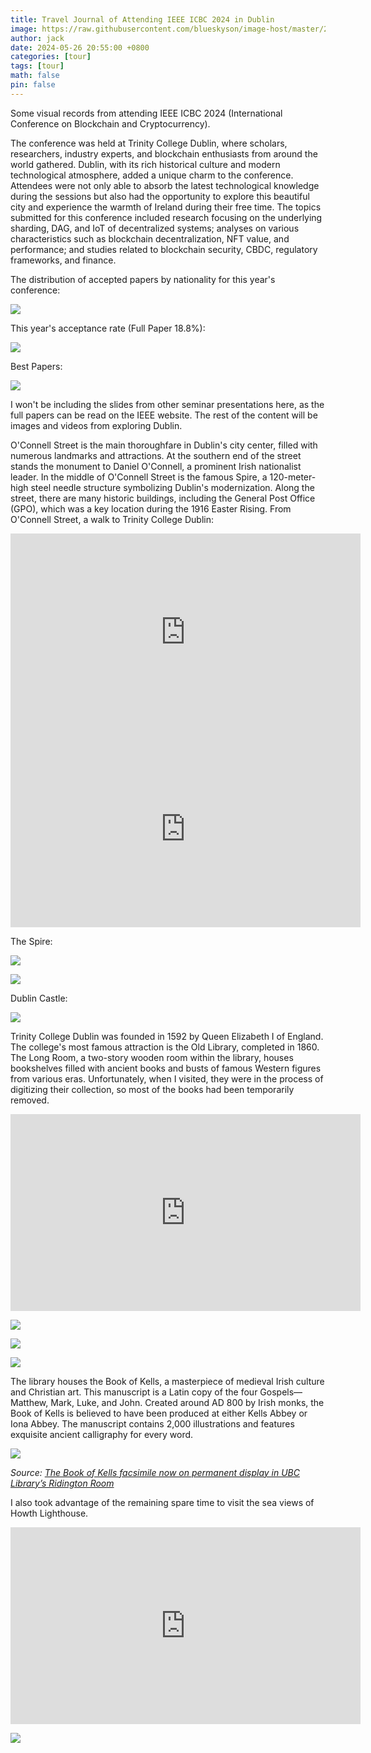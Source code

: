 ```yaml
---
title: Travel Journal of Attending IEEE ICBC 2024 in Dublin
image: https://raw.githubusercontent.com/blueskyson/image-host/master/2024/icbc7.jpg
author: jack
date: 2024-05-26 20:55:00 +0800
categories: [tour]
tags: [tour]
math: false
pin: false
---
```


Some visual records from attending IEEE ICBC 2024 (International Conference on Blockchain and Cryptocurrency).

The conference was held at Trinity College Dublin, where scholars, researchers, industry experts, and blockchain enthusiasts from around the world gathered. Dublin, with its rich historical culture and modern technological atmosphere, added a unique charm to the conference. Attendees were not only able to absorb the latest technological knowledge during the sessions but also had the opportunity to explore this beautiful city and experience the warmth of Ireland during their free time. The topics submitted for this conference included research focusing on the underlying sharding, DAG, and IoT of decentralized systems; analyses on various characteristics such as blockchain decentralization, NFT value, and performance; and studies related to blockchain security, CBDC, regulatory frameworks, and finance.

The distribution of accepted papers by nationality for this year's conference:

![](https://raw.githubusercontent.com/blueskyson/image-host/master/2024/icbc1.jpg)

This year's acceptance rate (Full Paper 18.8%):

![](https://raw.githubusercontent.com/blueskyson/image-host/master/2024/icbc2.jpg)

Best Papers:

![](https://raw.githubusercontent.com/blueskyson/image-host/master/2024/icbc3.jpg)

I won't be including the slides from other seminar presentations here, as the full papers can be read on the IEEE website. The rest of the content will be images and videos from exploring Dublin.

O'Connell Street is the main thoroughfare in Dublin's city center, filled with numerous landmarks and attractions. At the southern end of the street stands the monument to Daniel O'Connell, a prominent Irish nationalist leader. In the middle of O'Connell Street is the famous Spire, a 120-meter-high steel needle structure symbolizing Dublin's modernization. Along the street, there are many historic buildings, including the General Post Office (GPO), which was a key location during the 1916 Easter Rising. From O'Connell Street, a walk to Trinity College Dublin:

<iframe width="560" height="315" src="https://www.youtube.com/embed/n27keebGl8A?si=tKlu9qhZu_3ZevtD" title="YouTube video player" frameborder="0" allow="accelerometer; autoplay; clipboard-write; encrypted-media; gyroscope; picture-in-picture; web-share" referrerpolicy="strict-origin-when-cross-origin" allowfullscreen></iframe>

<iframe width="560" height="315" src="https://www.youtube.com/embed/TJ1Wllm94c0?si=o21bmFn-lU7N2Sgv" title="YouTube video player" frameborder="0" allow="accelerometer; autoplay; clipboard-write; encrypted-media; gyroscope; picture-in-picture; web-share" referrerpolicy="strict-origin-when-cross-origin" allowfullscreen></iframe>

The Spire:

![](https://raw.githubusercontent.com/blueskyson/image-host/master/2024/icbc4.jpg)

![](https://raw.githubusercontent.com/blueskyson/image-host/master/2024/icbc5.jpg)

Dublin Castle:

![](https://raw.githubusercontent.com/blueskyson/image-host/master/2024/icbc6.jpg)

Trinity College Dublin was founded in 1592 by Queen Elizabeth I of England. The college's most famous attraction is the Old Library, completed in 1860. The Long Room, a two-story wooden room within the library, houses bookshelves filled with ancient books and busts of famous Western figures from various eras. Unfortunately, when I visited, they were in the process of digitizing their collection, so most of the books had been temporarily removed.

<iframe width="560" height="315" src="https://www.youtube.com/embed/TOjreSI7_6U?si=VjnwzusCdYdRqzVl" title="YouTube video player" frameborder="0" allow="accelerometer; autoplay; clipboard-write; encrypted-media; gyroscope; picture-in-picture; web-share" referrerpolicy="strict-origin-when-cross-origin" allowfullscreen></iframe>

![](https://raw.githubusercontent.com/blueskyson/image-host/master/2024/icbc7.jpg)

![](https://raw.githubusercontent.com/blueskyson/image-host/master/2024/icbc8.jpg)

![](https://raw.githubusercontent.com/blueskyson/image-host/master/2024/icbc9.jpg)

The library houses the Book of Kells, a masterpiece of medieval Irish culture and Christian art. This manuscript is a Latin copy of the four Gospels—Matthew, Mark, Luke, and John. Created around AD 800 by Irish monks, the Book of Kells is believed to have been produced at either Kells Abbey or Iona Abbey. The manuscript contains 2,000 illustrations and features exquisite ancient calligraphy for every word.

![](https://encrypted-tbn0.gstatic.com/images?q=tbn:ANd9GcSZPrIJD34aAoShjbQTJzemUIq2aJ82b5klyiWYOjvEib6DGp0gfwaf-pg_BMMsddhxq7Y&usqp=CAU)

*Source: [The Book of Kells facsimile now on permanent display in UBC Library’s Ridington Room](https://about.library.ubc.ca/2019/04/17/the-book-of-kells-facsimile-now-on-permanent-display-in-ubc-librarys-ridington-room/)*

I also took advantage of the remaining spare time to visit the sea views of Howth Lighthouse.

<iframe width="560" height="315" src="https://www.youtube.com/embed/CW0HLXy7LCA?si=l94YExEz5FjjzU0H" title="YouTube video player" frameborder="0" allow="accelerometer; autoplay; clipboard-write; encrypted-media; gyroscope; picture-in-picture; web-share" referrerpolicy="strict-origin-when-cross-origin" allowfullscreen></iframe>

![](https://raw.githubusercontent.com/blueskyson/image-host/master/2024/icbc10.jpg)